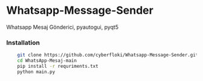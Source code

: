 # Whatsapp-Message-Sender
Whatsapp Mesaj Gönderici, pyautogui, pyqt5

### Installation

```bash
    git clone https://github.com/cyberfloki/Whatsapp-Message-Sender.git
    cd WhatsApp-Mesaj-main
    pip install -r requriments.txt
    python main.py
```
